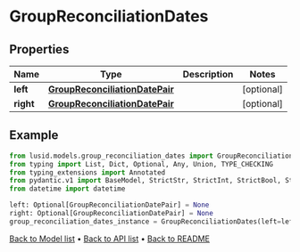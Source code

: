 # GroupReconciliationDates

## Properties
Name | Type | Description | Notes
------------ | ------------- | ------------- | -------------
**left** | [**GroupReconciliationDatePair**](GroupReconciliationDatePair.md) |  | [optional] 
**right** | [**GroupReconciliationDatePair**](GroupReconciliationDatePair.md) |  | [optional] 
## Example

```python
from lusid.models.group_reconciliation_dates import GroupReconciliationDates
from typing import List, Dict, Optional, Any, Union, TYPE_CHECKING
from typing_extensions import Annotated
from pydantic.v1 import BaseModel, StrictStr, StrictInt, StrictBool, StrictFloat, StrictBytes, Field, validator, ValidationError, conlist, constr
from datetime import datetime

left: Optional[GroupReconciliationDatePair] = None
right: Optional[GroupReconciliationDatePair] = None
group_reconciliation_dates_instance = GroupReconciliationDates(left=left, right=right)

```

[Back to Model list](../README.md#documentation-for-models) &#8226; [Back to API list](../README.md#documentation-for-api-endpoints) &#8226; [Back to README](../README.md)

